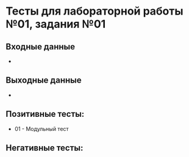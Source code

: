 # Тесты для лабораторной работы №01, задания №01

## Входные данные
-

## Выходные данные
-

## Позитивные тесты:
- 01 - Модульный тест

## Негативные тесты:
